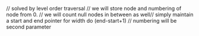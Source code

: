 // solved by level order traversal
// we will store node and numbering of node from 0.
// we will count null nodes in between as well
​
​
// simply maintain a start and end pointer for width do (end-start+1)
// numbering will be second parameter
​
